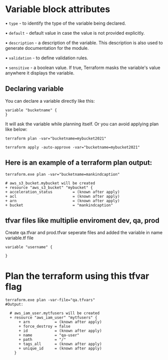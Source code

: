 # Variable block attributes

•  `type` - to identify the type of the variable being declared.

•  `default` - default value in case the value is not provided explicitly.

•  `description` - a description of the variable. This description is also used to generate documentation for the module.

•  `validation` - to define validation rules.

•  `sensitive` - a boolean value. If true, Terraform masks the variable's value anywhere it displays the variable.

## Declaring variable

You can declare a variable directly like this:

```
variable "bucketname" {  
}
```
It will ask the variable while planning itself. Or you can avoid applying plan like below:

```
terraform plan -var="bucketname=mybucket2021"

terraform apply -auto-approve -var="bucketname=mybucket2021"
```

## Here is an example of a terraform plan output:

``terraform.exe plan -var="bucketname=mankindcaption"``

```
# aws_s3_bucket.mybucket will be created
+ resource "aws_s3_bucket" "mybucket" {
+ acceleration_status         = (known after apply)
+ acl                         = (known after apply)
+ arn                         = (known after apply)
+ bucket                      = "mankindcaption"
```

## tfvar files like multiplie enviroment dev, qa, prod
Create qa.tfvar and prod.tfvar seperate files and added the variable in name variable.tf file 

```
variable "username" {
  
}
```
# Plan the terraform using this tfvar flag 
```
terraform.exe plan -var-file="qa.tfvars"
#Output:

  # aws_iam_user.mytfusers will be created
  + resource "aws_iam_user" "mytfusers" {
      + arn           = (known after apply)
      + force_destroy = false
      + id            = (known after apply)
      + name          = "qa-user"
      + path          = "/"
      + tags_all      = (known after apply)
      + unique_id     = (known after apply)
    }

```